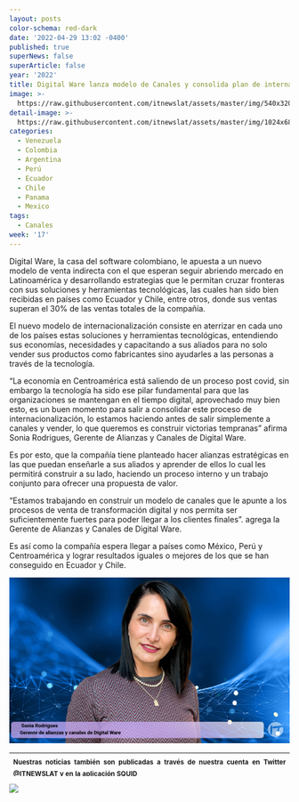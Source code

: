 ```yaml
---
layout: posts
color-schema: red-dark
date: '2022-04-29 13:02 -0400'
published: true
superNews: false
superArticle: false
year: '2022'
title: Digital Ware lanza modelo de Canales y consolida plan de internacionalización
image: >-
  https://raw.githubusercontent.com/itnewslat/assets/master/img/540x320/Sonia-Rodrigues-p.jpg
detail-image: >-
  https://raw.githubusercontent.com/itnewslat/assets/master/img/1024x680/Sonia-Rodrigues-g.jpg
categories:
  - Venezuela
  - Colombia
  - Argentina
  - Perú
  - Ecuador
  - Chile
  - Panama
  - Mexico
tags:
  - Canales
week: '17'
---
```

Digital Ware, la casa del software colombiano, le apuesta a un nuevo modelo de venta indirecta con el que esperan seguir abriendo mercado en Latinoamérica y desarrollando estrategias que le permitan cruzar fronteras con sus soluciones y herramientas tecnológicas, las cuales han sido bien recibidas en países como Ecuador y Chile, entre otros, donde sus ventas superan el 30% de las ventas totales de la compañía.

El nuevo modelo de internacionalización consiste en aterrizar en cada uno de los países estas soluciones y herramientas tecnológicas, entendiendo sus economías, necesidades y capacitando a sus aliados para no solo vender sus productos como fabricantes sino ayudarles a las personas a través de la tecnología.

“La economía en Centroamérica está saliendo de un proceso post covid, sin embargo la tecnología ha sido ese pilar fundamental para que las organizaciones se mantengan en el tiempo digital, aprovechado muy bien esto, es un buen momento para salir a consolidar este proceso de internacionalización, lo estamos haciendo antes de salir simplemente a canales y vender, lo que queremos es construir victorias tempranas” afirma Sonia Rodrigues, Gerente de Alianzas y Canales de Digital Ware.

Es por esto, que la compañía tiene planteado hacer alianzas estratégicas en las que puedan enseñarle a sus aliados y aprender de ellos lo cual les permitirá construir a su lado, haciendo un proceso interno y un trabajo conjunto para ofrecer una propuesta de valor.

“Estamos trabajando en construir un modelo de canales que le apunte a los procesos de venta de transformación digital y nos permita ser suficientemente fuertes para poder llegar a los clientes finales”. agrega la Gerente de Alianzas y Canales de Digital Ware.

Es así como la compañía espera llegar a países como México, Perú y Centroamérica y lograr resultados iguales o mejores de los que se han conseguido en Ecuador y Chile.

![](https://raw.githubusercontent.com/itnewslat/assets/master/img/540x320/Sonia-Rodrigues-p.jpg)

<table style="height: 42px;" width="569">
<tbody>
<tr>
<td style="text-align: justify;"><sub><strong>Nuestras noticias también son publicadas a través de nuestra cuenta en Twitter <a href="https://twitter.com/itnewslat?lang=es">@ITNEWSLAT</a> y en la aplicación <a href="https://squidapp.co/en/">SQUID</a></strong></sub></td>
</tr>
</tbody>
</table>

<img src="https://tracker.metricool.com/c3po.jpg?hash=56f88a41e39ab42c063cc51676587a04"/>
